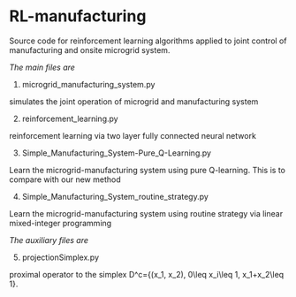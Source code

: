 # RL-manufacturing
Source code for reinforcement learning algorithms applied to joint control of manufacturing and onsite microgrid system. 

<i>The main files are </i>

1. microgrid_manufacturing_system.py 

simulates the joint operation of microgrid and manufacturing system

2. reinforcement_learning.py

reinforcement learning via two layer fully connected neural network

3. Simple_Manufacturing_System-Pure_Q-Learning.py

Learn the microgrid-manufacturing system using pure Q-learning. This is to compare with our new method

4. Simple_Manufacturing_System_routine_strategy.py

Learn the microgrid-manufacturing system using routine strategy via linear mixed-integer programming

<i>The auxiliary files are </i>

5. projectionSimplex.py

proximal operator to the simplex D^c={(x_1, x_2), 0\leq x_i\leq 1, x_1+x_2\leq 1}.

